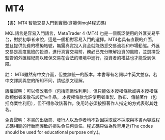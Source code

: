 # MT4
【書】MT4 智能交易入門到實戰(含範例mql4程式碼)

MQL語言是容易入門語言，MetaTrader 4 (MT4) 也是一個廣泛使用的外匯交易平台，對於初學者來說，這是一個相對容易入門的選擇。MT4也具有直觀的介面，並且提供免費的模擬帳號，無需真實投入資金就能熟悉交易流程和市場動態。外匯交易是高度風險的投資，進行真實交易前，務必已充分瞭解投資的風險，並選擇受監管的外匯經紀商以確保交易在合法的環境中進行，投資者的權益也才能受到保障。

註： MT4雖然有中文介面，但並無統一的版本。本書專有名詞以中英文並存，若中文譯詞與您的所知不同，請從原文理解。

版權聲明：可以修改著作（包括商業性利用），但只能依本授權條款或與本授權條款類似者來散布該衍生作品。
本授權條款允許使用者重製、散布、傳輸著作（包括商業性利用），但不得修改該著作。使用時必須按照著作人指定的方式表彰其姓名。

免責聲明：本書的出版商、發行人以及作者均不對因採取或不採取與本書內容或程式碼相關的行動而導致的損失負任何責任。程式碼只做為教育用途(The codes should be used for educational purpose only.)。
